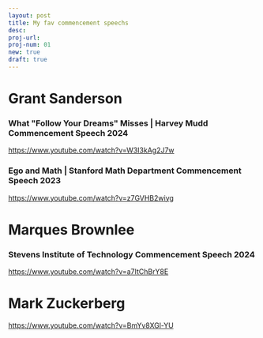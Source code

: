 ```yaml
---
layout: post
title: My fav commencement speechs
desc: 
proj-url:
proj-num: 01
new: true
draft: true
---
```


# Grant Sanderson

### What "Follow Your Dreams" Misses | Harvey Mudd Commencement Speech 2024
https://www.youtube.com/watch?v=W3I3kAg2J7w


### Ego and Math | Stanford Math Department Commencement Speech 2023
https://www.youtube.com/watch?v=z7GVHB2wiyg

# Marques Brownlee

### Stevens Institute of Technology Commencement Speech 2024
https://www.youtube.com/watch?v=a7ItChBrY8E


# Mark Zuckerberg
https://www.youtube.com/watch?v=BmYv8XGl-YU